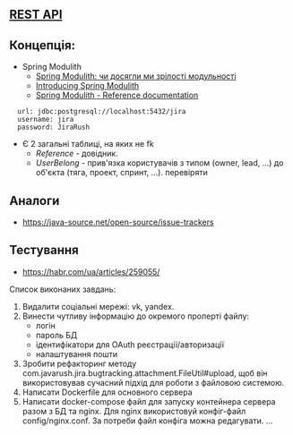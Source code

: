 ## [REST API](http://localhost:8080/doc)

## Концепція:

- Spring Modulith
    - [Spring Modulith: чи досягли ми зрілості модульності](https://habr.com/ua/post/701984/)
    - [Introducing Spring Modulith](https://spring.io/blog/2022/10/21/introducing-spring-modulith)
    - [Spring Modulith - Reference documentation](https://docs.spring.io/spring-modulith/docs/current-SNAPSHOT/reference/html/)

```
  url: jdbc:postgresql://localhost:5432/jira
  username: jira
  password: JiraRush
```

- Є 2 загальні таблиці, на яких не fk
    - _Reference_ - довідник.
    - _UserBelong_ - прив'язка користувачів з типом (owner, lead, ...) до об'єкта (тяга, проект, спринт, ...).
      перевіряти

## Аналоги

- https://java-source.net/open-source/issue-trackers

## Тестування

- https://habr.com/ua/articles/259055/

Список виконаних завдань:
1. Видалити соціальні мережі: vk, yandex.
2. Винести чутливу інформацію до окремого проперті файлу:
   - логін
   - пароль БД
   - ідентифікатори для OAuth реєстрації/авторизації
   - налаштування пошти
3. Зробити рефакторинг методу com.javarush.jira.bugtracking.attachment.FileUtil#upload, щоб він використовував сучасний підхід для роботи з файловою системою.
4. Написати Dockerfile для основного сервера
5. Написати docker-compose файл для запуску контейнера сервера разом з БД та nginx. Для nginx використовуй конфіг-файл config/nginx.conf. За потреби файл конфіга можна редагувати.
...